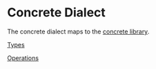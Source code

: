 # Concrete Dialect

The concrete dialect maps to the [concrete library](https://github.com/zama-ai/concrete/).


[Types](../links_to_compiler_build/md/LowLFHETypes.md)

[Operations](../links_to_compiler_build/md/LowLFHEOps.md)

